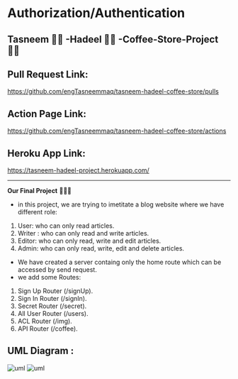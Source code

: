 # Authorization/Authentication

## Tasneem 👩‍💻 -Hadeel 👩‍💻 -Coffee-Store-Project 👍🏻
## Pull Request Link:
https://github.com/engTasneemmaq/tasneem-hadeel-coffee-store/pulls

## Action Page Link:
https://github.com/engTasneemmaq/tasneem-hadeel-coffee-store/actions

## Heroku App Link:
https://tasneem-hadeel-project.herokuapp.com/

-----------------------------------
**Our Final Project** 👩🏻‍🔧
- in this project, we are trying to imetitate a blog website where we have different role:
1. User: who can only read articles.
2. Writer : who can only read and write articles.
3. Editor: who can only read, write and edit articles.
4. Admin: who can only read, write, edit and delete articles. 


* We have created a server containg only the home route which can be accessed by send request.
* we add some Routes:
1. Sign Up Router (/signUp).
2. Sign In Router (/signIn).
3. Secret Router (/secret).
4. All User Router (/users).
5. ACL Router (/img).
6. API Router (/coffee).

## UML Diagram :
![uml](./assest/project1a.PNG)
![uml](./assest/project1b.PNG)

